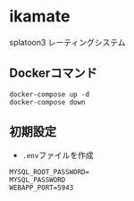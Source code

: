 # ikamate
splatoon3 レーティングシステム

## Dockerコマンド
```
docker-compose up -d
docker-compose down
```

## 初期設定
- `.env`ファイルを作成
```
MYSQL_ROOT_PASSWORD=
MYSQL_PASSWORD
WEBAPP_PORT=5943
```